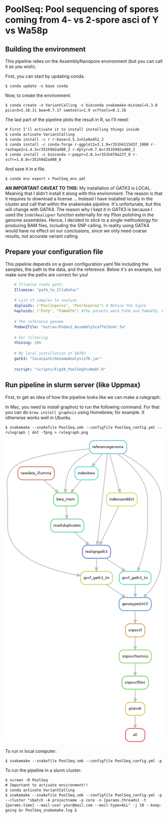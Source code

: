 # PoolSeq: Pool sequencing of spores coming from 4- vs 2-spore asci of Y vs Wa58p

## Building the environment

This pipeline relies on the AssemblyNanopore environment (but you can call it as you wish).

First, you can start by updating conda.

    $ conda update -n base conda

Now, to create the environment.

    $ conda create -n VariantCalling -c bioconda snakemake-minimal=5.3.0 picard=2.18.11 bwa=0.7.17 samtools=1.9 vcftools=0.1.16

The last part of the pipeline plots the result in R, so I'll need:

    # First I'll activate it to install installing things inside
    $ conda activate VariantCalling
    $ conda install -c r r-base=3.5.1=h1e0a451_2
    $ conda install -c conda-forge r-ggplot2=3.1.0=r351h6115d3f_1000 r-reshape2=1.4.3=r351h9d2a408_2 r-dplyr=0.7.6=r351h9d2a408_1
    $ conda install -c bioconda r-poppr=2.8.1=r351h470a237_0 r-vcfr=1.8.0=r351h9d2a408_0

And save it in a file.

    $ conda env export > PoolSeq_env.yml

**AN IMPORTANT CAVEAT TO THIS:** My installation of GATK3 is LOCAL. Meaning that I didn't install it along with this environment. The reason is that it requires to download a license ... Instead I have installed locally in the cluster and call that within the snakemake pipeline. It's unfortunate, but this will change with GATK4. The reason why I kept it in GATK3 is because I used the `IndelRealigner` function externally for my Pilon polishing in the genome assemblies. Hence, I decided to stick to a single methodology for producing BAM files, including the SNP calling. In reality using GATK4 would have no effect on our conclusions, since we only need coarse results, not accurate variant calling.

## Prepare your configuration file

This pipeline depends on a given configuration yaml file including the samples, the path to the data, and the reference. Below it's an example, but make sure the paths are correct for you!
    
```yaml
    # Illumina reads path:
    Illumina: "path_to_IlluData/"

    # List of samples to analyze
    diploids: ("Pool2spores", "Pool4spores") # Notice the tuple
    haploids: ("PaYp", "PaWa87m") #The parents were PaYm and PaWa87p, but they are mostly isogenic

    # The reference genome
    Podan2file: "extras/Podan2_AssemblyScaffoldsmt.fa"

    # For filtering
    thining: 200

    # My local installation of GATK3
    gatk3: "localpath/GenomeAnalysisTK.jar"

    rscript: "scripts/FigS8_PoolSeqYvsWa87.R"
```

## Run pipeline in slurm server (like Uppmax)

First, to get an idea of how the pipeline looks like we can make a rulegraph:

In Mac, you need to install graphviz to run the following command. For that you can do `brew install graphviz` using Homebrew, for example. It otherwise works well in Ubuntu.

    $ snakemake --snakefile PoolSeq.smk --configfile PoolSeq_config.yml --rulegraph | dot -Tpng > rulegraph.png

![rulegraph](rulegraph.png "rulegraph of PoolSeq.smk")

To run in local computer:

    $ snakemake --snakefile PoolSeq.smk --configfile PoolSeq_config.yml -p

To run the pipeline in a slurm cluster:

    $ screen -R PoolSeq
    # Important to activate environment!!
    $ conda activate VariantCalling
    $ snakemake --snakefile PoolSeq.smk --configfile PoolSeq_config.yml -p --cluster "sbatch -A projectname -p core -n {params.threads} -t {params.time} --mail-user your@mail.com --mail-type=ALL" -j 10 --keep-going &> PoolSeq_snakemake.log &

